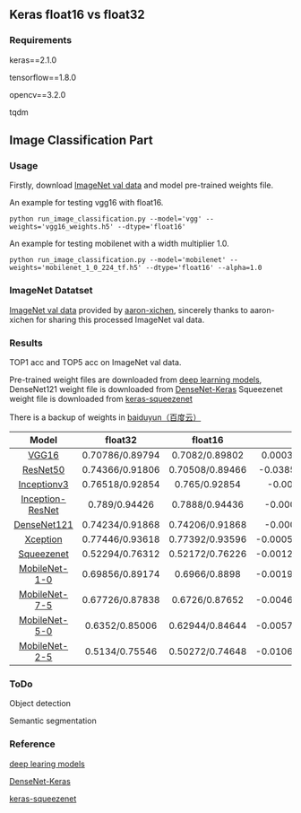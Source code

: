 ## Keras float16 vs float32

### Requirements

keras==2.1.0

tensorflow==1.8.0

opencv==3.2.0

tqdm

## Image Classification Part

### Usage

Firstly, download [ImageNet val data](http://ml.cs.tsinghua.edu.cn/~chenxi/dataset/val224_compressed.pkl)  and model pre-trained weights file.

An example for testing vgg16 with float16.

    python run_image_classification.py --model='vgg' --weights='vgg16_weights.h5' --dtype='float16'

An example for testing mobilenet with a width multiplier 1.0.

    python run_image_classification.py --model='mobilenet' --weights='mobilenet_1_0_224_tf.h5' --dtype='float16' --alpha=1.0
    
### ImageNet Datatset

[ImageNet val data](http://ml.cs.tsinghua.edu.cn/~chenxi/dataset/val224_compressed.pkl) 
provided by [aaron-xichen](https://github.com/aaron-xichen), 
sincerely thanks to aaron-xichen for sharing this processed ImageNet val data.

### Results

TOP1 acc and TOP5 acc on ImageNet val data.

Pre-trained weight files are downloaded from [deep learning models](https://github.com/fchollet/deep-learning-models), 
DenseNet121 weight file is downloaded from [DenseNet-Keras](https://github.com/flyyufelix/DenseNet-Keras)
Squeezenet weight file is downloaded from [keras-squeezenet](https://github.com/rcmalli/keras-squeezenet)

There is a backup of weights in [baiduyun（百度云）](https://pan.baidu.com/s/17PHfl34pdiqPu0-87MqQvQ)

|Model                  | float32              |float16                 |diff                  |
| :-------------------: |:--------------------:|:---------------------: |:-----------------------:|
|[VGG16](https://github.com/fchollet/deep-learning-models/releases/download/v0.1/vgg16_weights_tf_dim_ordering_tf_kernels.h5)                 | 0.70786/0.89794      | 0.7082/0.89802         | 0.00034/0.00008   |
|[ResNet50](https://github.com/fchollet/deep-learning-models/releases/download/v0.2/resnet50_weights_tf_dim_ordering_tf_kernels.h5)               | 0.74366/0.91806      | 0.70508/0.89466        | -0.03858/-0.0234    |
|[Inceptionv3](https://github.com/fchollet/deep-learning-models/releases/download/v0.5/inception_v3_weights_tf_dim_ordering_tf_kernels.h5)            | 0.76518/0.92854      | 0.765/0.92854          | -0.00018/0.00    |
|[Inception-ResNet](https://github.com/fchollet/deep-learning-models/releases/download/v0.7/inception_resnet_v2_weights_tf_dim_ordering_tf_kernels.h5)       | 0.789/0.94426        | 0.7888/0.94436         | -0.0002/0.0001    |
|[DenseNet121](https://drive.google.com/open?id=0Byy2AcGyEVxfSTA4SHJVOHNuTXc)            | 0.74234/0.91868      | 0.74206/0.91868        | -0.00028/0.000     |
|[Xception](https://github.com/fchollet/deep-learning-models/releases/download/v0.4/xception_weights_tf_dim_ordering_tf_kernels.h5)               | 0.77446/0.93618      | 0.77392/0.93596        |  -0.00054/-0.00049    |
|[Squeezenet](https://github.com/rcmalli/keras-squeezenet/releases/download/v1.0/squeezenet_weights_tf_dim_ordering_tf_kernels.h5)             | 0.52294/0.76312      | 0.52172/0.76226        |   -0.00122/-0.00086     |
|[MobileNet-1-0](https://github.com/fchollet/deep-learning-models/releases/download/v0.6/mobilenet_1_0_224_tf.h5)          | 0.69856/0.89174      | 0.6966/0.8898          |   -0.00196/-0.00194    |
|[MobileNet-7-5](https://github.com/fchollet/deep-learning-models/releases/download/v0.6/mobilenet_7_5_224_tf.h5)          | 0.67726/0.87838      | 0.6726/0.87652         |   -0.00466/-0.00186    |
|[MobileNet-5-0](https://github.com/fchollet/deep-learning-models/releases/download/v0.6/mobilenet_5_0_224_tf.h5)          | 0.6352/0.85006       | 0.62944/0.84644        |   -0.00576/-0.00362   |
|[MobileNet-2-5](https://github.com/fchollet/deep-learning-models/releases/download/v0.6/mobilenet_2_5_224_tf.h5)          | 0.5134/0.75546       | 0.50272/0.74648         |  -0.01068/-0.00898   |

### ToDo

Object detection

Semantic segmentation

### Reference

[deep learing models](https://github.com/fchollet/deep-learning-models)

[DenseNet-Keras](https://github.com/flyyufelix/DenseNet-Keras)

[keras-squeezenet](https://github.com/rcmalli/keras-squeezenet)


